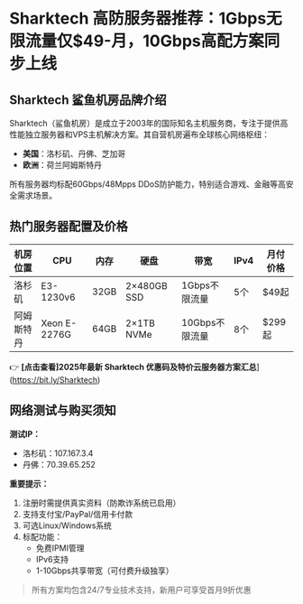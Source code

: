 # Sharktech 高防服务器推荐：1Gbps无限流量仅$49-月，10Gbps高配方案同步上线

## Sharktech 鲨鱼机房品牌介绍

Sharktech（鲨鱼机房）是成立于2003年的国际知名主机服务商，专注于提供高性能独立服务器和VPS主机解决方案。其自营机房遍布全球核心网络枢纽：

- **美国**：洛杉矶、丹佛、芝加哥
- **欧洲**：荷兰阿姆斯特丹

所有服务器均标配60Gbps/48Mpps DDoS防护能力，特别适合游戏、金融等高安全需求场景。

## 热门服务器配置及价格

| 机房位置   | CPU       | 内存 | 硬盘       | 带宽          | IPv4 | 月付价格 |
|------------|-----------|------|------------|---------------|------|----------|
| 洛杉矶     | E3-1230v6 | 32GB | 2×480GB SSD | 1Gbps不限流量 | 5个  | $49起    |
| 阿姆斯特丹 | Xeon E-2276G | 64GB | 2×1TB NVMe | 10Gbps不限流量 | 8个  | $299起   |

👉 **[点击查看]2025年最新 Sharktech 优惠码及特价云服务器方案汇总**](https://bit.ly/Sharktech)

## 网络测试与购买须知

**测试IP：**
- 洛杉矶：107.167.3.4
- 丹佛：70.39.65.252

**重要提示：**
1. 注册时需提供真实资料（防欺诈系统已启用）
2. 支持支付宝/PayPal/信用卡付款
3. 可选Linux/Windows系统
4. 标配功能：
   - 免费IPMI管理
   - IPv6支持
   - 1-10Gbps共享带宽（可付费升级独享）

> 所有方案均包含24/7专业技术支持，新用户可享受首月9折优惠